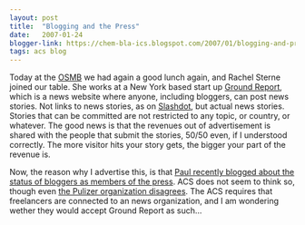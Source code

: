 ```yaml
---
layout: post
title:  "Blogging and the Press"
date:   2007-01-24
blogger-link: https://chem-bla-ics.blogspot.com/2007/01/blogging-and-press.html
tags: acs blog
---
```


Today at the [OSMB](http://chem-bla-ics.blogspot.com/2007/01/osmb2007-day-1-venture-capital.html) we had again a good
lunch again, and Rachel Sterne joined our table. She works at a New York based start up
[Ground Report](http://groundreport.com/articles.php?id=274), which is a news website where anyone, including bloggers,
can post news stories. Not links to news stories, as on [Slashdot](http://slashdot.org/), but actual news stories.
Stories that can be committed are not restricted to any topic, or country, or whatever. The good news is that the
revenues out of advertisement is shared with the people that submit the stories, 50/50 even, if I understood correctly.
The more visitor hits your story gets, the bigger your part of the revenue is.

Now, the reason why I advertise this, is that [Paul recently blogged about the status of bloggers as members of the
press](http://blog.chembark.com/2007/01/22/blogging-creds/). ACS does not seem to think so, though even
[the Pulizer organization disagrees](http://www.pulitzer.org/resources/onlinerel.html). The ACS requires that
freelancers are connected to an news organization, and I am wondering wether they would accept Ground Report as such...
